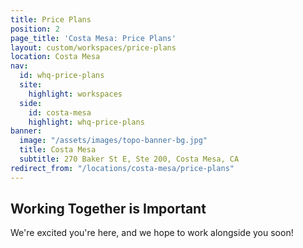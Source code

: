 ```yaml
---
title: Price Plans
position: 2
page_title: 'Costa Mesa: Price Plans'
layout: custom/workspaces/price-plans
location: Costa Mesa
nav:
  id: whq-price-plans
  site:
    highlight: workspaces
  side:
    id: costa-mesa
    highlight: whq-price-plans
banner:
  image: "/assets/images/topo-banner-bg.jpg"
  title: Costa Mesa
  subtitle: 270 Baker St E, Ste 200, Costa Mesa, CA
redirect_from: "/locations/costa-mesa/price-plans"
---
```


## Working Together is Important

We're excited you're here, and we hope to work alongside you soon!
